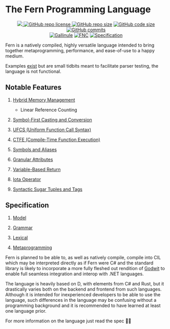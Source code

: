 # The Fern Programming Language

<p align = "center">
  <a href="https://github.com/cetio/fnc/actions/workflows/d.yml"> <img src="https://github.com/cetio/fnc/actions/workflows/d.yml/badge.svg"> </a>
  <a href="https://raw.githubusercontent.com/cetio/fnc/main/LICENSE.txt"> <img src="https://img.shields.io/github/license/cetio/fnc.svg" alt="GitHub repo license"/> </a>
  <a href="https://github.com/cetio/fnc"><img src="https://img.shields.io/github/repo-size/cetio/fnc.svg" alt="GitHub repo size"/></a>
  <a href="https://github.com/cetio/fnc"><img src="https://img.shields.io/github/languages/code-size/cetio/fnc.svg" alt="GitHub code size"/></a>
  <a href="https://github.com/cetio/fnc"><img src="https://img.shields.io/github/commit-activity/t/cetio/fnc.svg" alt="GitHub commits"/></a>
  <br>
  <a href="https://github.com/fern-pl/gallinule"><img src="https://img.shields.io/badge/Gallinule-2ea45f?style=for-the-badge&logo=github" alt="Gallinule"/></a>
  <a href="https://github.com/fern-pl/fnc"><img src="https://img.shields.io/badge/FNC-orange?style=for-the-badge&logo=github" alt="FNC"/></a>
  <a href="https://fern-pl.github.io/specification/"><img src="https://img.shields.io/badge/Specification-gray?style=for-the-badge&logo=github" alt="Specification"/></a>
</p>

Fern is a natively compiled, highly versatile language intended to bring together metaprogramming, performance, and ease-of-use to a happy medium.

Examples [exist](https://github.com/fern-pl/fnc/tree/main/examples) but are small tidbits meant to facilitate parser testing, the language is not functional.

## Notable Features

1. [Hybrid Memory Management](spec/model.md#memory-management)
    - Linear Reference Counting

2. [Symbol-First Casting and Conversion](https://fern-pl.github.io/specification/model#casts-and-conversions)
3. [UFCS (Uniform Function Call Syntax)](https://fern-pl.github.io/specification/model#ufcs)
4. [CTFE (Compile-Time Function Execution)](https://fern-pl.github.io/specification/model#ctfe)
5. [Symbols and Aliases](https://fern-pl.github.io/specification/grammar#symbols-and-aliases)
6. [Granular Attributes](https://fern-pl.github.io/specification/grammar#attributes)
7. [Variable-Based Return](https://fern-pl.github.io/specification/grammar#functions)
8. [Iota Operator](https://fern-pl.github.io/specification/grammar#operators)
9. [Syntactic Sugar Tuples and Tags](https://fern-pl.github.io/specification/grammar#tuple)

## Specification

1. [Model](https://fern-pl.github.io/specification/model)

2. [Grammar](https://fern-pl.github.io/specification/grammar)
3. [Lexical](https://fern-pl.github.io/specification/lexical)
4. [Metaprogramming](https://fern-pl.github.io/specification/metaprogramming)

Fern is planned to be able to, as well as natively compile, compile into CIL which may be interpreted directly as if Fern were C# and the standard library is likely to incorporate a more fully fleshed out rendition of [Godwit](https://github.com/cetio/godwit) to enable full seamless integration and interop with .NET languages.

The language is heavily based on D, with elements from C# and Rust, but it drastically varies both on the backend and frontend from such languages. Although it is intended for inexperienced developers to be able to use the language, such differences in the language may be confusing without a programming background and it is recommended to have learned at least one language prior.

For more information on the language just read the spec 🥺🥺
